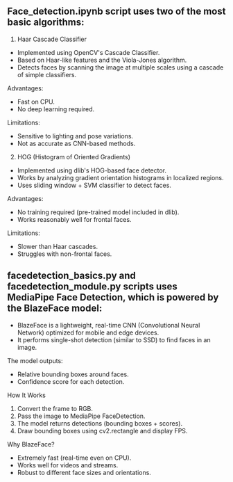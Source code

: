 ## Face_detection.ipynb script uses two of the most basic algorithms: 
1. Haar Cascade Classifier
- Implemented using OpenCV's Cascade Classifier.
- Based on Haar-like features and the Viola-Jones algorithm.
- Detects faces by scanning the image at multiple scales using a cascade of simple classifiers.

Advantages:
- Fast on CPU.
- No deep learning required.

Limitations:
- Sensitive to lighting and pose variations.
- Not as accurate as CNN-based methods.


2. HOG (Histogram of Oriented Gradients)
- Implemented using dlib's HOG-based face detector.
- Works by analyzing gradient orientation histograms in localized regions.
- Uses sliding window + SVM classifier to detect faces.

Advantages:
- No training required (pre-trained model included in dlib).
- Works reasonably well for frontal faces.

Limitations:
- Slower than Haar cascades.
- Struggles with non-frontal faces.




## facedetection_basics.py and facedetection_module.py scripts uses MediaPipe Face Detection, which is powered by the BlazeFace model:
- BlazeFace is a lightweight, real-time CNN (Convolutional Neural Network) optimized for mobile and edge devices.
- It performs single-shot detection (similar to SSD) to find faces in an image.

The model outputs:
- Relative bounding boxes around faces.
- Confidence score for each detection.

How It Works
1. Convert the frame to RGB.
2. Pass the image to MediaPipe FaceDetection.
3. The model returns detections (bounding boxes + scores).
4. Draw bounding boxes using cv2.rectangle and display FPS.

Why BlazeFace?
- Extremely fast (real-time even on CPU).
- Works well for videos and streams.
- Robust to different face sizes and orientations.


